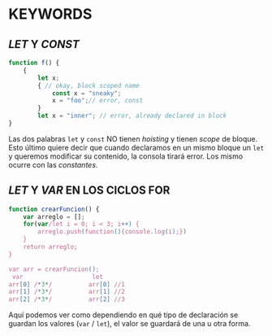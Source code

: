 # KEYWORDS

## _LET_ Y _CONST_

```js
function f() {
	{
		let x;
		{ // okay, block scoped name
			const x = "sneaky";
			x = "foo";// error, const
		}
		let x = "inner"; // error, already declared in block
}
```

Las dos palabras `let` y `const` NO tienen _hoisting_ y tienen _scope_ de bloque. Esto último quiere decir que cuando declaramos en un mismo bloque un `let` y queremos modificar su contenido, la consola tirará error. Los mismo ocurre con las _constantes_.

## _LET_ Y _VAR_ EN LOS CICLOS FOR

```js
function crearFuncion() {
	var arreglo = [];
	for(var/let i = 0; i < 3; i++) {
		arreglo.push(function(){console.log(i);})
	}
	return arreglo;
}

var arr = crearFuncion();
 var                   let
arr[0] /*3*/          arr[0] //1
arr[1] /*3*/          arr[1] //2
arr[2] /*3*/          arr[2] //3
```

Aquí podemos ver como dependiendo en qué tipo de declaración se guardan los valores (`var` / `let`), el valor se guardará de una u otra forma.
